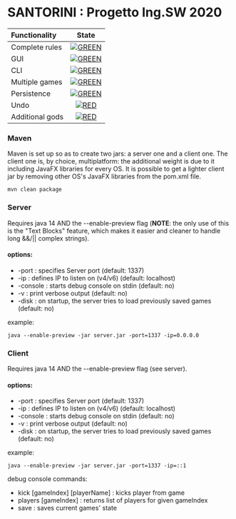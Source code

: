 # SANTORINI : Progetto Ing.SW 2020


| Functionality | State |
|:-----------------------|:------------------------------------:|
| Complete rules | [![GREEN](https://placehold.it/15/44bb44/44bb44)](#) |
| GUI | [![GREEN](https://placehold.it/15/44bb44/44bb44)](#) |
| CLI | [![GREEN](https://placehold.it/15/44bb44/44bb44)](#) |
| Multiple games | [![GREEN](https://placehold.it/15/44bb44/44bb44)](#) |
| Persistence | [![GREEN](https://placehold.it/15/44bb44/44bb44)](#) |
| Undo | [![RED](https://placehold.it/15/f03c15/f03c15)](#) |
| Additional gods | [![RED](https://placehold.it/15/f03c15/f03c15)](#) |


### Maven

Maven is set up so as to create two jars: a server one and a client one. The client one is, by choice, multiplatform:
the additional weight is due to it including JavaFX libraries for every OS. It is possible to get a lighter client jar by removing other OS's JavaFX libraries from the pom.xml file. 

```
mvn clean package
```

### Server
Requires java 14 AND the --enable-preview flag (**NOTE**: the only use of this is the "Text Blocks" feature, which makes it easier and cleaner to handle long &&/|| complex strings).

#### options:

* -port : specifies Server port            (default: 1337)
* -ip   : defines IP to listen on (v4/v6)  (default: localhost)
* -console : starts debug console on stdin (default: no)
* -v    : print verbose output  (default: no)
* -disk : on startup, the server tries to load previously saved games (default: no)

example:

```
java --enable-preview -jar server.jar -port=1337 -ip=0.0.0.0
```
### Client

Requires java 14 AND the --enable-preview flag (see server).

#### options:

* -port : specifies Server port            (default: 1337)
* -ip   : defines IP to listen on (v4/v6)  (default: localhost)
* -console : starts debug console on stdin (default: no)
* -v    : print verbose output  (default: no)
* -disk : on startup, the server tries to load previously saved games (default: no)

example: 

```
java --enable-preview -jar server.jar -port=1337 -ip=::1
```

debug console commands:

* kick [gameIndex] [playerName]    : kicks player from game
* players [gameIndex]              : returns list of players for given gameIndex
* save                             : saves current games' state
